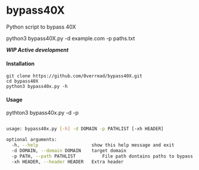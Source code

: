 # bypass40X
Python script to bypass 40X 

python3 bypass40X.py -d example.com -p paths.txt


***WIP Active development***

#### Installation

```
git clone https://github.com/0verread/bypass40X.git
cd bypass40X
python3 bypass40x.py -h
```

#### Usage

pythton3 bypass40x.py -d <target-domain> -p <pathlist> 
```bash

usage: bypass40x.py [-h] -d DOMAIN -p PATHLIST [-xh HEADER]

optional arguments:
  -h, --help            		show this help message and exit
  -d DOMAIN, --domain DOMAIN  	target domain
  -p PATH, --path PATHLIST  		File path dontains paths to bypass
  -xh HEADER, --header HEADER	Extra header
```

